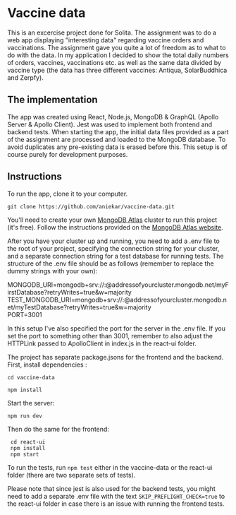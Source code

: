 # Vaccine data 

This is an excercise project done for Solita. The assignment was to do a web app displaying "interesting data" regarding vaccine orders and vaccinations. 
The assignment gave you quite a lot of freedom as to what to do with the data. In my application I decided to show the total daily numbers of orders, vaccines, vaccinations etc. as well as the same data divided by vaccine type (the data has three different vaccines: Antiqua, SolarBuddhica and Zerpfy).

## The implementation

The app was created using React, Node.js, MongoDB & GraphQL (Apollo Server & Apollo Client). Jest was used to implement both frontend and backend tests. 
When starting the app, the initial data files provided as a part of the assignment are processed and loaded to the MongoDB database. To avoid duplicates any pre-existing data is erased before this. This setup is of course purely for development purposes. 

## Instructions 

To run the app, clone it to your computer. 

 ```shell
 git clone https://github.com/aniekar/vaccine-data.git
 ```

You'll need to create your own [MongoDB Atlas](https://www.mongodb.com/cloud/atlas/register) cluster to run this project (it's free). Follow the instructions provided on the [MongoDB Atlas website](https://docs.atlas.mongodb.com/getting-started/).

After you have your cluster up and running, you need to add a .env file to the root of your project, specifying the connection string for your cluster, and a separate connection string for a test database for running tests. The structure of the .env file should be as follows (remember to replace the dummy strings with your own):

 MONGODB_URI=mongodb+srv://<username>:<password>@addressofyourcluster.mongodb.net/myFirstDatabase?retryWrites=true&w=majority 
 TEST_MONGODB_URI=mongodb+srv://<username>:<password>@addressofyourcluster.mongodb.net/myTestDatabase?retryWrites=true&w=majority   
 PORT=3001

In this setup I've also specified the port for the server in the .env file. If you set the port to something other than 3001, remember to also adjust the HTTPLink passed to ApolloClient in index.js in the react-ui folder. 

The project has separate package.jsons for the frontend and the backend. First, install dependencies :

  ```shell
  cd vaccine-data 

  npm install 
  ```

Start the server: 

  ```shell
  npm run dev
  ````

Then do the same for the frontend: 

```shell
 cd react-ui 
 npm install 
 npm start 
 ```

To run the tests, run ```npm test``` either in the vaccine-data or the react-ui folder (there are two separate sets of tests).
 
Please note that since jest is also used for the backend tests, you might need to add a separate .env file with the text ```SKIP_PREFLIGHT_CHECK=true``` to the react-ui folder in case there is an issue with running the frontend tests. 





